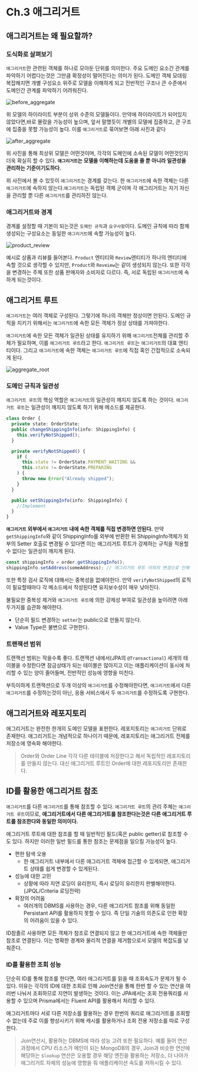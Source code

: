 # Ch.3 애그리거트

## 애그리거트는 왜 필요할까?

### 도식화로 살펴보기

`애그리거트`란 관련된 객체를 하나로 모아둔 단위를 의미한다. 주요 도메인 요소간 관계를 파악하기 어렵다는것은 그만큼 확정성이 떨어진다는 의미가 된다. 도메인 객체 모데링 복잡해지면 개별 구성요소 위주로 모델을 이해하게 되고 전반적인 구조나 큰 수준에서 도메인간 관계를 파악하기 어려워진다.

![before_aggregate](./img/img.jpeg)

위 모델의 하이라이트 부분이 상위 수준의 모델들이다. 만약에 하이라이트가 되어있지 않았다면,바로 몰랐을 가능성이 높으며, 앞서 말했듯이 개별의 모델에 집중하고, 큰 구조에 집중을 못할 가능성이 높다. 이를 `애그리거트`로 묶어보면 아래 사진과 같다

![after_aggregate](./img/after_aggregate.jpeg)

위 사진을 통해 최상위 모델은 어떤것이며, 각각의 도메인에 소속된 모델이 어떤것인지 더욱 확실히 할 수 있다. **`애그리거트`는 모델을 이해하는데 도움을 줄 뿐 아니라 일관성을 관리하는 기준이기도하다.**

위 사진에서 볼 수 있듯이 `애그리거트`는 경계를 갖는다. 한 `애그리거트`에 속한 객체는 다른 `애그리거트`에 속하지 않는다.`애그리거트`는 독립된 객체 군이며 각 애그리거트는 자기 자신을 관리할 뿐 다른 `애그리거트`를 관리하진 않는다.

### 애그리거트와 경계

경계를 설정할 때 기본이 되는것은 `도메인 규칙`과 `요구사항`이다. 도메인 규칙에 따라 함께 생성되는 구성요소는 동일한 `애그리거트`에 속할 가능성이 높다.

![product_review](./img/product_review.png)

예시로 상품과 리뷰를 들어본다. `Product` 엔티티와 `Review`엔티티가 하나의 엔티티에 속할 것으로 생각할 수 있지만, `Product`와 `Reveiew`는 같이 생성되지 않는다. 또한 각각을 변경하는 주체 또한 상품 판매자와 소비자로 다르다. 즉, 서로 독립된 `애그리거트`에 속하게 되는것이다.

## 애그리거트 루트

`애그리거트`는 여러 객체로 구성된다. 그렇기에 하나의 객체만 정상이면 안된다. 도메인 규칙을 지키기 위해서는 `애그리거트`에 속한 모든 객체가 정상 상태를 가져야한다.

`애그리거트`에 속한 모든 객체가 일관된 상태를 유지하기 위해 `애그리거트`전체를 관리할 주체가 필요하며, 이를 `애그리거트 루트`라고 한다. `애그리거트 루트`는 `애그리거트`의 대표 엔티티이다. 그리고 `애그리거트`에 속한 객체는 `애그리거트 루트`에 직접 혹인 간접적으로 소속되게 된다.

![aggregate_root](./img/aggregate_root.jpeg)

### 도메인 규칙과 일관성

`애그리거트 루트`의 핵심 역할은 `애그리거트`의 일관성이 깨지지 않도록 하는 것이다. `애그리거트 루트`는 일관성이 깨지지 않도록 하기 위해 메소드를 제공한다.

```typescript
class Order {
  private state: OrderState;
  public changeShippingInfo(info: ShippingInfo) {
    this.verifyNotShipped();
  }

  private verifyNotShipped() {
    if (
      this.state != OrderState.PAYMENT_WAITING &&
      this.state != OrderState.PREPARING
    ) {
      throw new Error("Already shipped");
    }
  }

  public setShippingInfo(info: ShippingInfo) {
    //Implement
  }
}
```

**`애그리거트` 외부에서 `애그리거트` 내에 속한 객체를 직접 변경하면 안된다.** 만약 `getShippingInfo`와 같이 ShippingInfo를 외부에 반환한 뒤 ShippingInfo객체가 외부의 Setter 호출로 변경될 수 있다면 이는 애그리거트 루트가 강제하는 규칙을 적용할 수 없다는 일관성이 깨지게 된다.

```typescript
const shippingInfo = order.getShippingInfo();
shippingInfo.setAddress(someAddress); // 애그리거트 루트 이외의 변경으로 인해 일관성이 깨진다.
```

또한 특정 검사 로직에 대해서는 중복성을 없애야한다. 만약 `verifyNotShipped`의 로직이 필요할때마다 각 메소드에서 작성된다면 유지보수성이 매우 낮아진다.

불필요한 중복성 제거와 `애그리거트 루트`에 의한 강제성 부여로 일관성을 높이려면 아래 두가지를 습관화 해야한다.

- 단순히 필드 변경하는 `setter`는 public으로 만들지 않는다.
- Value Type은 불변으로 구현한다.

### 트랜잭션 범위

트랜잭션 범위는 작을수록 좋다. 트랜잭션 내에서(JPA의 `@Transactional`) 세개의 테이블을 수정한다면 잠금상태가 되는 테이블은 많아지고 이는 애플리케이션이 동시에 처리할 수 있는 양이 줄어들며, 전반적인 성능에 영향을 미친다.

부득이하게 트랜잭션으로 두개 이상의 `애그리거트`를 수정해야한다면, `애그리거트`에서 다른 `애그리거트`를 수정하는것이 아닌, 응용 서비스에서 두 `애그리거트`를 수정하도록 구현한다.

## 애그리거트와 레포지토리

애그리거트는 완전한 한개의 도메인 모델을 표현한다. 레포지토리는 `애그리거트` 단위로 존재한다. 애그리거트는 개념적으로 하나이기 때문에, 레포지토리는 애그리거트 전체를 저장소에 영속화 해야한다.

> Order와 Order Line 각각 다른 테이블에 저장한다고 해서 독립적인 레포지토리를 만들지 않는다. 대신 애그리거트 루트인 Order에 대한 레포지토리만 존재한다.

## ID를 활용한 애그리거트 참조

`애그리거트`를 다른 `애그리거트`를 통해 참조할 수 있다. `애그리거트 루트`의 관리 주체는 `애그리거트 루트`이므로, **애그리거트에서 다른 애그리거트를 참조한다는것은 다른 애그리거트 루트를 참조한다와 동일한 의미이다.**

애그리거트 루트에 대한 참조를 할 때 일반적인 필드(혹은 public getter)로 참조할 수 도 있다. 하지만 이러한 일반 필드를 통한 참조는 문제점을 일으킬 가능성이 높다.

- 편한 탐색 오용
  - 한 애그리거트 내부에서 다른 애그리거트 객체에 접근할 수 있게되면, 애그리거트 상태를 쉽게 변경할 수 있게된다.
- 성능에 대한 고민
  - 상황에 따라 지연 로딩이 유리한지, 즉시 로딩이 유리한지 판별해야한다.(JPQL/Criteria 로딩전략)
- 확장의 어려움
  - 여러개의 DBMS를 사용하는 경우, 다른 애그리거트 참조를 위해 동일한 Persistant API를 활용하지 못할 수 있다. 즉 단일 기술의 의존도로 인한 확장의 어려움이 있을 수 있다.

ID참졸르 사용하면 모든 객체가 참조로 연결되지 않고 한 애그리거트에 속한 객체들만 참조로 연결된다. 이는 명확한 경계와 물리적 연결을 제거함으로서 모델의 복잡도를 낮춰준다.

### ID를 활용한 조회 성능

단순히 ID를 통해 참조를 한다면, 여러 애그리거트를 읽을 때 조회속도가 문제가 될 수 있다. 이유는 각각의 ID에 대한 조회로 인해 Join연산을 통해 한번 할 수 있는 연산을 여러번 나눠서 조회하므로 지연이 발생하는 것이다. 이는 JPA에서는 조회 전용쿼리를 사용할 수 있으며 Prisma에서는 Fluent API를 활용해서 처리할 수 있다.

애그리거트마다 서로 다른 저장소를 활용하는 경우 한번의 쿼리로 애그리거트를 조회할 수 없는데 주로 이를 향상시키기 위해 캐시를 활용하거나 조회 전용 저장소를 따로 구성한다.

> Join연산시, 활용하는 DBMS에 따라 성능 고려 또한 필요하다. 예를 들어 연산 과정에서 CPU 리소스가 메인이 되는 MongoDB의 경우, Join과 비슷한 연산에 해당하는 `$lookup` 연산은 오용할 경우 해당 엔진을 활용하는 저장소, 더 나아가 애그리거트 자체의 성능에 영향을 줘 애플리케이션 속도를 저하시킬 수 있다.
